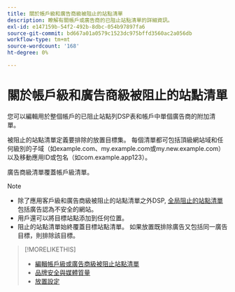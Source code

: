 ```yaml
---
title: 關於帳戶級和廣告商級被阻止的站點清單
description: 瞭解有關帳戶或廣告商的已阻止站點清單的詳細資訊。
exl-id: e147159b-54f2-492b-8dbc-054b97897fa6
source-git-commit: bd667a01a0579c1523dc975bffd3560ac2a056db
workflow-type: tm+mt
source-wordcount: '168'
ht-degree: 0%

---
```


# 關於帳戶級和廣告商級被阻止的站點清單

您可以編輯用於整個帳戶的已阻止站點列DSP表和帳戶中單個廣告商的附加清單。

被阻止的站點清單定義要排除的放置目標集。 每個清單都可包括頂級網站域和任何級別的子域（如example.com、my.example.com或my.new.example.com）以及移動應用ID或包名（如com.example.app123）。

廣告商級清單覆蓋帳戶級清單。

>[!NOTE]
>
>* 除了應用客戶級和廣告商級被阻止的站點清單之外DSP, [全局阻止的站點清單](/help/dsp/introduction/features/brand-safety-media-quality.md#global-blocked-sites)包括廣告認為不安全的網站。
>* 用戶還可以將目標站點添加到任何位置。
>* 阻止的站點清單始終覆蓋目標站點清單。 如果放置既排除廣告又包括同一廣告目標，則排除該目標。


>[!MORELIKETHIS]
>
>* [編輯帳戶級或廣告商級被阻止站點清單](/help/dsp/admin/blocked-sites-list-edit.md)
>* [品牌安全與媒體質量](/help/dsp/introduction/features/brand-safety-media-quality.md)
>* [放置設定](/help/dsp/campaign-management/placements/placement-settings.md)

